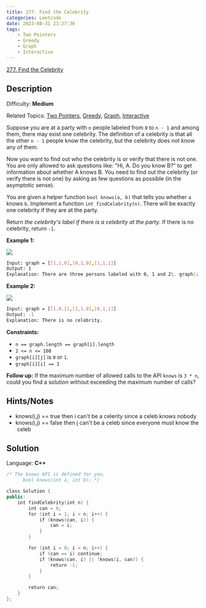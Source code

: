 ```yaml
---
title: 277. Find the Celebrity
categories: Leetcode
date: 2023-08-31 23:27:36
tags:
    - Two Pointers
    - Greedy
    - Graph
    - Interactive
---
```


[277\. Find the Celebrity](https://leetcode.com/problems/find-the-celebrity/)

## Description

Difficulty: **Medium**

Related Topics: [Two Pointers](https://leetcode.com/tag/https://leetcode.com/tag/two-pointers//), [Greedy](https://leetcode.com/tag/https://leetcode.com/tag/greedy//), [Graph](https://leetcode.com/tag/https://leetcode.com/tag/graph//), [Interactive](https://leetcode.com/tag/https://leetcode.com/tag/interactive//)

Suppose you are at a party with `n` people labeled from `0` to `n - 1` and among them, there may exist one celebrity. The definition of a celebrity is that all the other `n - 1` people know the celebrity, but the celebrity does not know any of them.

Now you want to find out who the celebrity is or verify that there is not one. You are only allowed to ask questions like: "Hi, A. Do you know B?" to get information about whether A knows B. You need to find out the celebrity (or verify there is not one) by asking as few questions as possible (in the asymptotic sense).

You are given a helper function `bool knows(a, b)` that tells you whether `a` knows `b`. Implement a function `int findCelebrity(n)`. There will be exactly one celebrity if they are at the party.

Return _the celebrity's label if there is a celebrity at the party_. If there is no celebrity, return `-1`.

**Example 1:**

![](https://assets.leetcode.com/uploads/2022/01/19/g1.jpg)

```bash
Input: graph = [[1,1,0],[0,1,0],[1,1,1]]
Output: 1
Explanation: There are three persons labeled with 0, 1 and 2\. graph[i][j] = 1 means person i knows person j, otherwise graph[i][j] = 0 means person i does not know person j. The celebrity is the person labeled as 1 because both 0 and 2 know him but 1 does not know anybody.
```

**Example 2:**

![](https://assets.leetcode.com/uploads/2022/01/19/g2.jpg)

```bash
Input: graph = [[1,0,1],[1,1,0],[0,1,1]]
Output: -1
Explanation: There is no celebrity.
```

**Constraints:**

* `n == graph.length == graph[i].length`
* `2 <= n <= 100`
* `graph[i][j]` is `0` or `1`.
* `graph[i][i] == 1`

**Follow up:** If the maximum number of allowed calls to the API `knows` is `3 * n`, could you find a solution without exceeding the maximum number of calls?

## Hints/Notes

* knows(i,j) == true then i can't be a celerity since a celeb knows nobody
* knows(i,j) == false then j can't be a celeb since everyone must know the celeb

## Solution

Language: **C++**

```C++
/* The knows API is defined for you.
      bool knows(int a, int b); */

class Solution {
public:
    int findCelebrity(int n) {
        int can = 0;
        for (int i = 1; i < n; i++) {
            if (knows(can, i)) {
                can = i;
            }
        }

        for (int i = 0; i < n; i++) {
            if (can == i) continue;
            if (knows(can, i) || !knows(i, can)) {
                return -1;
            }
        }

        return can;
    }
};
```
